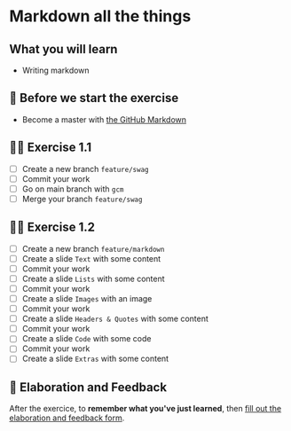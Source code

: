 # Markdown all the things

## What you will learn

- Writing markdown

## 👾 Before we start the exercise

- Become a master with [the GitHub Markdown](https://guides.github.com/features/mastering-markdown/)

## 👨‍🚀 Exercise 1.1

- [ ] Create a new branch `feature/swag`
- [ ] Commit your work
- [ ] Go on main branch with `gcm`
- [ ] Merge your branch `feature/swag`

## 👨‍🚀 Exercise 1.2

- [ ] Create a new branch `feature/markdown`
- [ ] Create a slide `Text` with some content
- [ ] Commit your work
- [ ] Create a slide `Lists` with some content
- [ ] Commit your work
- [ ] Create a slide `Images` with an image
- [ ] Commit your work
- [ ] Create a slide `Headers & Quotes` with some content
- [ ] Commit your work
- [ ] Create a slide `Code` with some code
- [ ] Commit your work
- [ ] Create a slide `Extras` with some content

## 🏅 Elaboration and Feedback

After the exercice, to __remember what you've just learned__, then [fill out the elaboration and feedback form](https://airtable.com/shrBuZqOJL5UeLLF1?prefill_Name=GitHub%20102&prefill_Exercice=01).
